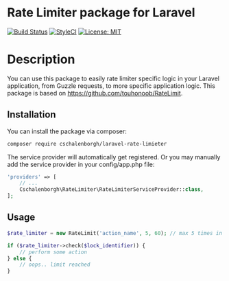 # Rate Limiter package for Laravel

[![Build Status](https://travis-ci.org/cschalenborgh/laravel-rate-limiter.svg?branch=master)](https://travis-ci.org/cschalenborgh/laravel-rate-limiter)
[![StyleCI](https://github.styleci.io/repos/197462301/shield?branch=master)](https://github.styleci.io/repos/197462301)
[![License: MIT](https://img.shields.io/badge/License-MIT-yellow.svg)](https://opensource.org/licenses/MIT)

# Description

You can use this package to easily rate limiter specific logic in your Laravel application, from Guzzle requests, to more specific application logic.
This package is based on https://github.com/touhonoob/RateLimit.

## Installation

You can install the package via composer:

``` bash
composer require cschalenborgh/laravel-rate-limieter
```

The service provider will automatically get registered. Or you may manually add the service provider in your config/app.php file:

```php
'providers' => [
    // ...
    Cschalenborgh\RateLimiter\RateLimiterServiceProvider::class,
];
```

## Usage

```php
$rate_limiter = new RateLimit('action_name', 5, 60); // max 5 times in 60 seconds

if ($rate_limiter->check($lock_identifier)) {
    // perform some action
} else {
    // oops.. limit reached
}
```
